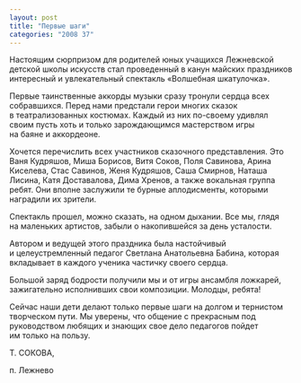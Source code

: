 ```yaml
---
layout: post
title: "Первые шаги"
categories: "2008 37"
---
```


Настоящим сюрпризом для родителей юных учащихся Лежневской детской школы искусств стал проведенный в канун майских праздников интересный и увлекательный спектакль «Волшебная шкатулочка».

Первые таинственные аккорды музыки сразу тронули сердца всех собравшихся. Перед нами предстали герои многих сказок в театрализованных костюмах. Каждый из них по-своему удивлял своим пусть хоть и только зарождающимся мастерством игры на баяне и аккордеоне.

Хочется перечислить всех участников сказочного представления. Это Ваня Кудряшов, Миша Борисов, Витя Соков, Поля Савинова, Арина Киселева, Стас Савинов, Женя Кудряшов, Саша Смирнов, Наташа Лисина, Катя Доставалова, Дима Хренов, а также вокальная группа ребят. Они вполне заслужили те бурные аплодисменты, которыми наградили их зрители.

Спектакль прошел, можно сказать, на одном дыхании. Все мы, глядя на маленьких артистов, забыли о накопившейся за день усталости.

Автором и ведущей этого праздника была настойчивый и целеустремленный педагог Светлана Анатольевна Бабина, которая вкладывает в каждого ученика частичку своего сердца.

Большой заряд бодрости получили мы и от игры ансамбля ложкарей, зажигательно исполнивших свои композиции. Молодцы, ребята!

Сейчас наши дети делают только первые шаги на долгом и тернистом творческом пути. Мы уверены, что общение с прекрасным под руководством любящих и знающих свое дело педагогов пойдет им только на пользу.

Т. СОКОВА,

п. Лежнево


